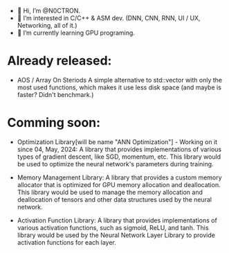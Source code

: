 - 👋 Hi, I’m @N0CTRON.
- 👀 I’m interested in C/C++ & ASM dev. (DNN, CNN, RNN, UI / UX, Networking, all of it.)
- 🌱 I’m currently learning GPU programing.

# Already released: 
- AOS / Array On Steriods
A simple alternative to std::vector with only the most used functions, which makes it use less disk space (and maybe is faster? Didn't benchmark.) 

# Comming soon:
- Optimization Library[will be name "ANN Optimization"] - Working on it since 04, May, 2024:
  A library that provides implementations of various types of gradient descent, like SGD, momentum, etc. This library would be used to optimize the neural network's parameters during training.

- Memory Management Library: 
A library that provides a custom memory allocator that is optimized for GPU memory allocation and deallocation. This library would be used to manage the memory allocation and deallocation of tensors and other data structures used by the neural network.

- Activation Function Library:
A library that provides implementations of various activation functions, such as sigmoid, ReLU, and tanh. This library would be used by the Neural Network Layer Library to provide activation functions for each layer.

<!---
N0CTRON/N0CTRON is a ✨ special ✨ repository because its `README.md` (this file) appears on your GitHub profile.
You can click the Preview link to take a look at your changes.
--->
